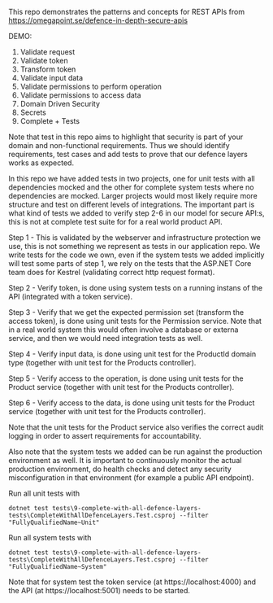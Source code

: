 This repo demonstrates the patterns and concepts for REST APIs from
https://omegapoint.se/defence-in-depth-secure-apis

DEMO:
1. Validate request
2. Validate token
3. Transform token
4. Validate input data
5. Validate permissions to perform operation
6. Validate permissions to access data
7. Domain Driven Security
8. Secrets
9. Complete + Tests

Note that test in this repo aims to highlight that security is part of your domain and non-functional requirements. Thus we should identify requirements, test cases and add tests to prove that our defence layers works as expected.

In this repo we have added tests in two projects, one for unit tests with all dependencies mocked and the other for complete system tests where no dependencies are mocked. Larger projects would most likely require more structure and test on different levels of integrations. The important part is what kind of tests we added to verify step 2-6 in our model for secure API:s, this is not at complete test suite for for a real world product API.

Step 1 - This is validated by the webserver and infrastructure protection we use, this is not something we represent as tests in our application repo. We write tests for the code we own, even if the system tests we added implicitly will test some parts of step 1, we rely on the tests that the ASP.NET Core team does for Kestrel (validating correct http request format).

Step 2 - Verify token, is done using system tests on a running instans of the API (integrated with a token service).

Step 3 - Verify that we get the expected permission set (transform the access token), is done using unit tests for the Permission service.
Note that in a real world system this would often involve a database or externa service, and then we would need integration tests as well.

Step 4 - Verify input data, is done using unit test for the ProductId domain type (together with unit test for the Products controller).

Step 5 - Verify access to the operation, is done using unit tests for the Product service (together with unit test for the Products controller).

Step 6 - Verify access to the data, is done using unit tests for the Product service (together with unit test for the Products controller).

Note that the unit tests for the Product service also verifies the correct audit logging in order to assert requirements for accountability.

Also note that the system tests we added can be run against the production environment as well. It is important to continuously monitor the actual production environment, do health checks and detect any security misconfiguration in that environment (for example a public API endpoint).

Run all unit tests with

`dotnet test tests\9-complete-with-all-defence-layers-tests\CompleteWithAllDefenceLayers.Test.csproj --filter "FullyQualifiedName~Unit"`

Run all system tests with

`dotnet test tests\9-complete-with-all-defence-layers-tests\CompleteWithAllDefenceLayers.Test.csproj --filter "FullyQualifiedName~System"`

Note that for system test the token service (at https://localhost:4000) and the API (at https://localhost:5001) needs to be started.